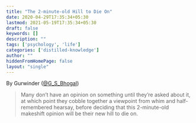 ```yaml
---
title: "The 2-minute-old Hill to Die On"
date: 2020-04-29T17:35:34+05:30
lastmod: 2021-05-19T17:35:34+05:30
draft: false
keywords: []
description: ""
tags: ['psychology', 'life']
categories: ['distilled-knowledge']
author: ""
hiddenFromHomePage: false
layout: "single"
---
```


By Gurwinder ([@G_S_Bhogal](https://twitter.com/G_S_Bhogal/status/1255253918965211137))

> Many don’t have an opinion on something until they’re asked about it, at which point they cobble together a viewpoint from whim and half-remembered hearsay, before deciding that this 2-minute-old makeshift opinion will be their new hill to die on.